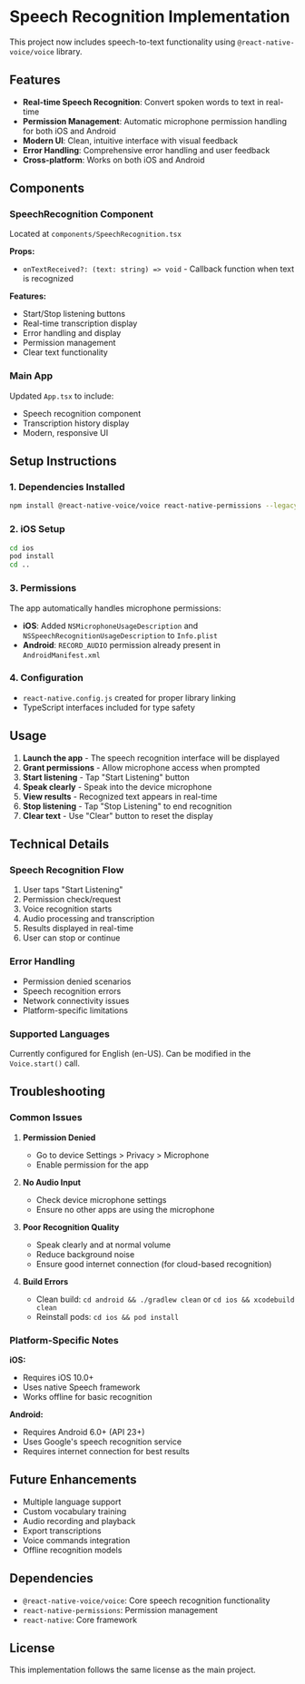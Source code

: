 # Speech Recognition Implementation

This project now includes speech-to-text functionality using `@react-native-voice/voice` library.

## Features

- **Real-time Speech Recognition**: Convert spoken words to text in real-time
- **Permission Management**: Automatic microphone permission handling for both iOS and Android
- **Modern UI**: Clean, intuitive interface with visual feedback
- **Error Handling**: Comprehensive error handling and user feedback
- **Cross-platform**: Works on both iOS and Android

## Components

### SpeechRecognition Component
Located at `components/SpeechRecognition.tsx`

**Props:**
- `onTextReceived?: (text: string) => void` - Callback function when text is recognized

**Features:**
- Start/Stop listening buttons
- Real-time transcription display
- Error handling and display
- Permission management
- Clear text functionality

### Main App
Updated `App.tsx` to include:
- Speech recognition component
- Transcription history display
- Modern, responsive UI

## Setup Instructions

### 1. Dependencies Installed
```bash
npm install @react-native-voice/voice react-native-permissions --legacy-peer-deps
```

### 2. iOS Setup
```bash
cd ios
pod install
cd ..
```

### 3. Permissions
The app automatically handles microphone permissions:
- **iOS**: Added `NSMicrophoneUsageDescription` and `NSSpeechRecognitionUsageDescription` to `Info.plist`
- **Android**: `RECORD_AUDIO` permission already present in `AndroidManifest.xml`

### 4. Configuration
- `react-native.config.js` created for proper library linking
- TypeScript interfaces included for type safety

## Usage

1. **Launch the app** - The speech recognition interface will be displayed
2. **Grant permissions** - Allow microphone access when prompted
3. **Start listening** - Tap "Start Listening" button
4. **Speak clearly** - Speak into the device microphone
5. **View results** - Recognized text appears in real-time
6. **Stop listening** - Tap "Stop Listening" to end recognition
7. **Clear text** - Use "Clear" button to reset the display

## Technical Details

### Speech Recognition Flow
1. User taps "Start Listening"
2. Permission check/request
3. Voice recognition starts
4. Audio processing and transcription
5. Results displayed in real-time
6. User can stop or continue

### Error Handling
- Permission denied scenarios
- Speech recognition errors
- Network connectivity issues
- Platform-specific limitations

### Supported Languages
Currently configured for English (en-US). Can be modified in the `Voice.start()` call.

## Troubleshooting

### Common Issues

1. **Permission Denied**
   - Go to device Settings > Privacy > Microphone
   - Enable permission for the app

2. **No Audio Input**
   - Check device microphone settings
   - Ensure no other apps are using the microphone

3. **Poor Recognition Quality**
   - Speak clearly and at normal volume
   - Reduce background noise
   - Ensure good internet connection (for cloud-based recognition)

4. **Build Errors**
   - Clean build: `cd android && ./gradlew clean` or `cd ios && xcodebuild clean`
   - Reinstall pods: `cd ios && pod install`

### Platform-Specific Notes

**iOS:**
- Requires iOS 10.0+
- Uses native Speech framework
- Works offline for basic recognition

**Android:**
- Requires Android 6.0+ (API 23+)
- Uses Google's speech recognition service
- Requires internet connection for best results

## Future Enhancements

- Multiple language support
- Custom vocabulary training
- Audio recording and playback
- Export transcriptions
- Voice commands integration
- Offline recognition models

## Dependencies

- `@react-native-voice/voice`: Core speech recognition functionality
- `react-native-permissions`: Permission management
- `react-native`: Core framework

## License

This implementation follows the same license as the main project.

